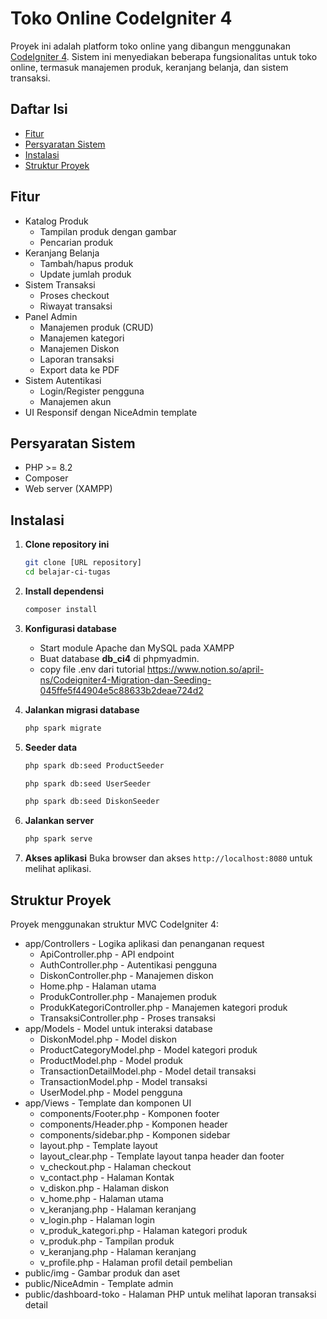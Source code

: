 # Toko Online CodeIgniter 4

Proyek ini adalah platform toko online yang dibangun menggunakan [CodeIgniter 4](https://codeigniter.com/). Sistem ini menyediakan beberapa fungsionalitas untuk toko online, termasuk manajemen produk, keranjang belanja, dan sistem transaksi.

## Daftar Isi

- [Fitur](#fitur)
- [Persyaratan Sistem](#persyaratan-sistem)
- [Instalasi](#instalasi)
- [Struktur Proyek](#struktur-proyek)

## Fitur

- Katalog Produk
  - Tampilan produk dengan gambar
  - Pencarian produk
- Keranjang Belanja
  - Tambah/hapus produk
  - Update jumlah produk
- Sistem Transaksi
  - Proses checkout
  - Riwayat transaksi
- Panel Admin
  - Manajemen produk (CRUD)
  - Manajemen kategori
  - Manajemen Diskon
  - Laporan transaksi
  - Export data ke PDF
- Sistem Autentikasi
  - Login/Register pengguna
  - Manajemen akun
- UI Responsif dengan NiceAdmin template

## Persyaratan Sistem

- PHP >= 8.2
- Composer
- Web server (XAMPP)

## Instalasi

1. **Clone repository ini**
   ```bash
   git clone [URL repository]
   cd belajar-ci-tugas
   ```
2. **Install dependensi**
   ```bash
   composer install
   ```
3. **Konfigurasi database**

   - Start module Apache dan MySQL pada XAMPP
   - Buat database **db_ci4** di phpmyadmin.
   - copy file .env dari tutorial https://www.notion.so/april-ns/Codeigniter4-Migration-dan-Seeding-045ffe5f44904e5c88633b2deae724d2

4. **Jalankan migrasi database**
   ```bash
   php spark migrate
   ```
5. **Seeder data**
   ```bash
   php spark db:seed ProductSeeder
   ```
   ```bash
   php spark db:seed UserSeeder
   ```
   ```bash
   php spark db:seed DiskonSeeder
   ```
6. **Jalankan server**
   ```bash
   php spark serve
   ```
7. **Akses aplikasi**
   Buka browser dan akses `http://localhost:8080` untuk melihat aplikasi.

## Struktur Proyek

Proyek menggunakan struktur MVC CodeIgniter 4:

- app/Controllers - Logika aplikasi dan penanganan request
  - ApiController.php - API endpoint
  - AuthController.php - Autentikasi pengguna
  - DiskonController.php - Manajemen diskon
  - Home.php - Halaman utama
  - ProdukController.php - Manajemen produk
  - ProdukKategoriController.php - Manajemen kategori produk
  - TransaksiController.php - Proses transaksi
- app/Models - Model untuk interaksi database
  - DiskonModel.php - Model diskon
  - ProductCategoryModel.php - Model kategori produk
  - ProductModel.php - Model produk
  - TransactionDetailModel.php - Model detail transaksi
  - TransactionModel.php - Model transaksi
  - UserModel.php - Model pengguna
- app/Views - Template dan komponen UI
  - components/Footer.php - Komponen footer
  - components/Header.php - Komponen header
  - components/sidebar.php - Komponen sidebar
  - layout.php - Template layout
  - layout_clear.php - Template layout tanpa header dan footer
  - v_checkout.php - Halaman checkout
  - v_contact.php - Halaman Kontak
  - v_diskon.php - Halaman diskon
  - v_home.php - Halaman utama
  - v_keranjang.php - Halaman keranjang
  - v_login.php - Halaman login
  - v_produk_kategori.php - Halaman kategori produk
  - v_produk.php - Tampilan produk
  - v_keranjang.php - Halaman keranjang
  - v_profile.php - Halaman profil detail pembelian
- public/img - Gambar produk dan aset
- public/NiceAdmin - Template admin
- public/dashboard-toko - Halaman PHP untuk melihat laporan transaksi detail
